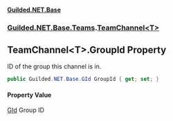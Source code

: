 #### [Guilded.NET.Base](Guilded_NET_Base.md 'Guilded.NET.Base')
### [Guilded.NET.Base.Teams](Guilded_NET_Base.md#Guilded_NET_Base_Teams 'Guilded.NET.Base.Teams').[TeamChannel&lt;T&gt;](TeamChannel_T_.md 'Guilded.NET.Base.Teams.TeamChannel&lt;T&gt;')
## TeamChannel&lt;T&gt;.GroupId Property
ID of the group this channel is in.  
```csharp
public Guilded.NET.Base.GId GroupId { get; set; }
```
#### Property Value
[GId](GId.md 'Guilded.NET.Base.GId')
Group ID
